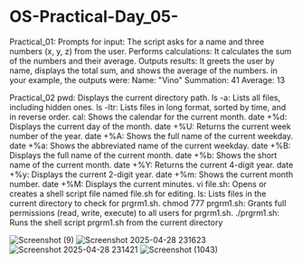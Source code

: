 # OS-Practical-Day_05-

Practical_01: 
Prompts for input: The script asks for a name and three numbers (x, y, z) from the user.
Performs calculations: It calculates the sum of the numbers and their average.
Outputs results: It greets the user by name, displays the total sum, and shows the average of the numbers.
in your example, the outputs were:
Name: "Vino"
Summation: 41
Average: 13

Practical_02
pwd: Displays the current directory path.
ls -a: Lists all files, including hidden ones.
ls -ltr: Lists files in long format, sorted by time, and in reverse order.
cal: Shows the calendar for the current month.
date +%d: Displays the current day of the month.
date +%U: Returns the current week number of the year.
date +%A: Shows the full name of the current weekday.
date +%a: Shows the abbreviated name of the current weekday.
date +%B: Displays the full name of the current month.
date +%b: Shows the short name of the current month.
date +%Y: Returns the current 4-digit year.
date +%y: Displays the current 2-digit year.
date +%m: Shows the current month number.
date +%M: Displays the current minutes.
vi file.sh: Opens or creates a shell script file named file.sh for editing.
ls: Lists files in the current directory to check for prgrm1.sh.
chmod 777 prgrm1.sh: Grants full permissions (read, write, execute) to all users for prgrm1.sh.
./prgrm1.sh: Runs the shell script prgrm1.sh from the current directory


![Screenshot (9)](https://github.com/user-attachments/assets/fa691423-769a-4fec-aa4c-952932269e26)
![Screenshot 2025-04-28 231623](https://github.com/user-attachments/assets/c80ec7ac-4efa-4623-94c5-48c4fd32b4cc)
![Screenshot 2025-04-28 231421](https://github.com/user-attachments/assets/ccb77398-3a7f-46f5-9f3d-b0b368fdf911)
![Screenshot (1043)](https://github.com/user-attachments/assets/018d6712-16b7-475d-b9ac-5cc35fc22c37)




